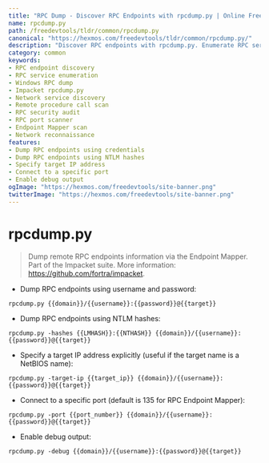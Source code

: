 ```yaml
---
title: "RPC Dump - Discover RPC Endpoints with rpcdump.py | Online Free DevTools by Hexmos"
name: rpcdump.py
path: /freedevtools/tldr/common/rpcdump.py
canonical: "https://hexmos.com/freedevtools/tldr/common/rpcdump.py/"
description: "Discover RPC endpoints with rpcdump.py. Enumerate RPC services and identify potential vulnerabilities for security auditing. Free online tool, no registration required."
category: common
keywords:
- RPC endpoint discovery
- RPC service enumeration
- Windows RPC dump
- Impacket rpcdump.py
- Network service discovery
- Remote procedure call scan
- RPC security audit
- RPC port scanner
- Endpoint Mapper scan
- Network reconnaissance
features:
- Dump RPC endpoints using credentials
- Dump RPC endpoints using NTLM hashes
- Specify target IP address
- Connect to a specific port
- Enable debug output
ogImage: "https://hexmos.com/freedevtools/site-banner.png"
twitterImage: "https://hexmos.com/freedevtools/site-banner.png"
---
```


# rpcdump.py

> Dump remote RPC endpoints information via the Endpoint Mapper.
> Part of the Impacket suite.
> More information: <https://github.com/fortra/impacket>.

- Dump RPC endpoints using username and password:

`rpcdump.py {{domain}}/{{username}}:{{password}}@{{target}}`

- Dump RPC endpoints using NTLM hashes:

`rpcdump.py -hashes {{LMHASH}}:{{NTHASH}} {{domain}}/{{username}}:{{password}}@{{target}}`

- Specify a target IP address explicitly (useful if the target name is a NetBIOS name):

`rpcdump.py -target-ip {{target_ip}} {{domain}}/{{username}}:{{password}}@{{target}}`

- Connect to a specific port (default is 135 for RPC Endpoint Mapper):

`rpcdump.py -port {{port_number}} {{domain}}/{{username}}:{{password}}@{{target}}`

- Enable debug output:

`rpcdump.py -debug {{domain}}/{{username}}:{{password}}@{{target}}`
